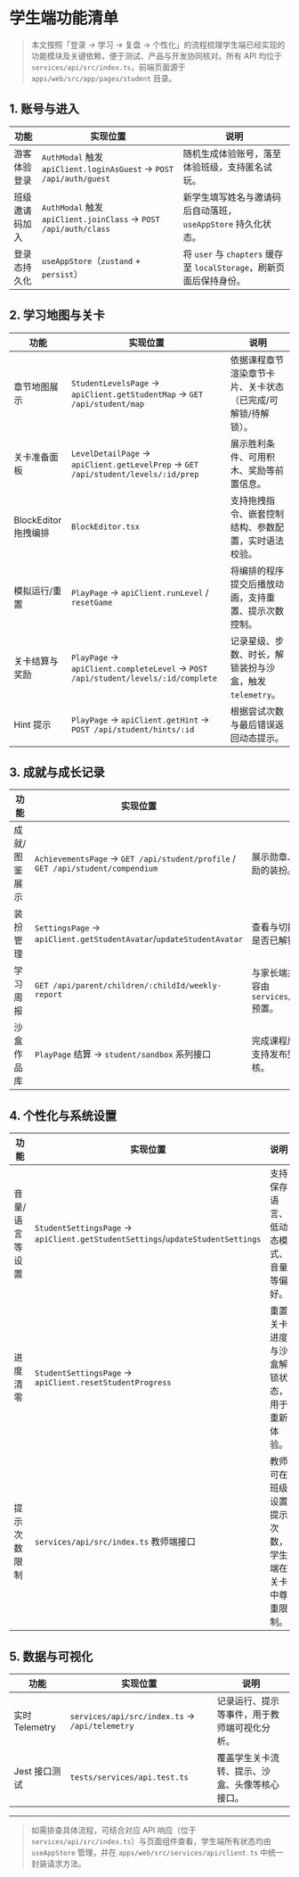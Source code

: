 # 学生端功能清单

> 本文按照「登录 → 学习 → 复盘 → 个性化」的流程梳理学生端已经实现的功能模块及关键依赖，便于测试、产品与开发协同核对。所有 API 均位于 `services/api/src/index.ts`，前端页面源于 `apps/web/src/app/pages/student` 目录。

## 1. 账号与进入

| 功能 | 实现位置 | 说明 |
| --- | --- | --- |
| 游客体验登录 | `AuthModal` 触发 `apiClient.loginAsGuest` → `POST /api/auth/guest` | 随机生成体验账号，落至体验班级，支持匿名试玩。 |
| 班级邀请码加入 | `AuthModal` 触发 `apiClient.joinClass` → `POST /api/auth/class` | 新学生填写姓名与邀请码后自动落班，`useAppStore` 持久化状态。 |
| 登录态持久化 | `useAppStore`（`zustand` + `persist`） | 将 `user` 与 `chapters` 缓存至 `localStorage`，刷新页面后保持身份。 |

## 2. 学习地图与关卡

| 功能 | 实现位置 | 说明 |
| --- | --- | --- |
| 章节地图展示 | `StudentLevelsPage` → `apiClient.getStudentMap` → `GET /api/student/map` | 依据课程章节渲染章节卡片、关卡状态（已完成/可解锁/待解锁）。 |
| 关卡准备面板 | `LevelDetailPage` → `apiClient.getLevelPrep` → `GET /api/student/levels/:id/prep` | 展示胜利条件、可用积木、奖励等前置信息。 |
| BlockEditor 拖拽编排 | `BlockEditor.tsx` | 支持拖拽指令、嵌套控制结构、参数配置，实时语法校验。 |
| 模拟运行/重置 | `PlayPage` → `apiClient.runLevel` / `resetGame` | 将编排的程序提交后播放动画，支持重置、提示次数控制。 |
| 关卡结算与奖励 | `PlayPage` → `apiClient.completeLevel` → `POST /api/student/levels/:id/complete` | 记录星级、步数、时长，解锁装扮与沙盒，触发 `telemetry`。 |
| Hint 提示 | `PlayPage` → `apiClient.getHint` → `POST /api/student/hints/:id` | 根据尝试次数与最后错误返回动态提示。 |

## 3. 成就与成长记录

| 功能 | 实现位置 | 说明 |
| --- | --- | --- |
| 成就/图鉴展示 | `AchievementsPage` → `GET /api/student/profile` / `GET /api/student/compendium` | 展示勋章、图鉴条目以及奖励的装扮。 |
| 装扮管理 | `SettingsPage` → `apiClient.getStudentAvatar`/`updateStudentAvatar` | 查看与切换当前装扮，校验是否已解锁。 |
| 学习周报 | `GET /api/parent/children/:childId/weekly-report` | 与家长端共享周报数据，内容由 `services/api/src/seed.ts` 预置。 |
| 沙盒作品库 | `PlayPage` 结算 → `student/sandbox` 系列接口 | 完成课程后解锁沙盒创作，支持发布到班级、教师审核。 |

## 4. 个性化与系统设置

| 功能 | 实现位置 | 说明 |
| --- | --- | --- |
| 音量/语言等设置 | `StudentSettingsPage` → `apiClient.getStudentSettings`/`updateStudentSettings` | 支持保存语言、低动态模式、音量等偏好。 |
| 进度清零 | `StudentSettingsPage` → `apiClient.resetStudentProgress` | 重置关卡进度与沙盒解锁状态，用于重新体验。 |
| 提示次数限制 | `services/api/src/index.ts` 教师端接口 | 教师可在班级设置提示次数，学生端在关卡中尊重限制。 |

## 5. 数据与可视化

| 功能 | 实现位置 | 说明 |
| --- | --- | --- |
| 实时 Telemetry | `services/api/src/index.ts` → `/api/telemetry` | 记录运行、提示等事件，用于教师端可视化分析。 |
| Jest 接口测试 | `tests/services/api.test.ts` | 覆盖学生关卡流转、提示、沙盒、头像等核心接口。 |

---

> 如需排查具体流程，可结合对应 API 响应（位于 `services/api/src/index.ts`）与页面组件查看，学生端所有状态均由 `useAppStore` 管理，并在 `apps/web/src/services/api/client.ts` 中统一封装请求方法。
